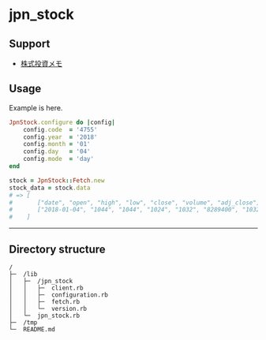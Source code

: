 # jpn_stock

## Support

- [株式投資メモ](https://kabuoji3.com/)

## Usage

Example is here.

```ruby
JpnStock.configure do |config|
	config.code  = '4755'
	config.year  = '2018'
	config.month = '01'
	config.day   = '04'
	config.mode  = 'day'
end

stock = JpnStock::Fetch.new
stock_data = stock.data
# => [
#	 	["date", "open", "high", "low", "close", "volume", "adj_close"],
#	 	["2018-01-04", "1044", "1044", "1024", "1032", "8289400", "1032"]
#	 ]
```

---

## Directory structure
```
/															  
├─	/lib													  
│	├─	/jpn_stock											  
│	│	├─	client.rb										  
│	│	├─	configuration.rb								  
│	│	├─	fetch.rb										  
│	│	└─	version.rb										  
│	└─	jpn_stock.rb										  
├─	/tmp													  
└─	README.md												  
```
